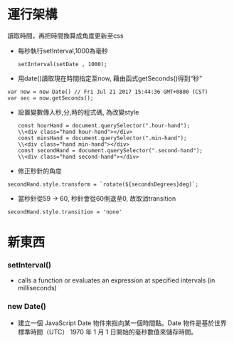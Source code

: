 # 運行架構
讀取時間，再把時間換算成角度更新至css
- 每秒執行setInterval,1000為毫秒
  ```
  setInterval(setDate , 1000);
  ```

- 用date()讀取現在時間指定至now, 藉由函式getSeconds()得到“秒”
```
var now = new Date() // Fri Jul 21 2017 15:44:36 GMT+0800 (CST)
var sec = now.getSeconds();
```

- 設置變數傳入秒,分,時的程式碼, 為改變style

  ```
  const hourHand = document.querySelector(".hour-hand");
  \\<div class="hand hour-hand"></div>
  const minsHand = document.querySelector(".min-hand");
  \\<div class="hand min-hand"></div>
  const secondHand = document.querySelector(".second-hand");
  \\<div class="hand second-hand"></div>
  ```

- 修正秒針的角度
```
secondHand.style.transform = `rotate(${secondsDegrees}deg)`;
```

- 當秒針從59 -> 60, 秒針會從60倒退至0, 故取消transition
```
secondHand.style.transition = 'none'
```

# 新東西
### setInterval()
- calls a function or evaluates an expression at specified intervals (in milliseconds)


### new Date()
- 建立一個  JavaScript Date 物件來指向某一個時間點。Date 物件是基於世界標準時間（UTC） 1970 年 1 月 1 日開始的毫秒數值來儲存時間。
